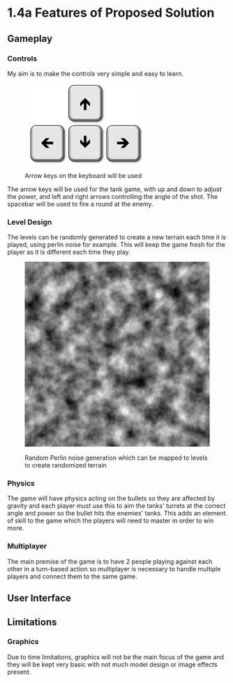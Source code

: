 # 1.4a Features of Proposed Solution

## Gameplay

### Controls

My aim is to make the controls very simple and easy to learn.&#x20;

<figure><img src="../.gitbook/assets/image (2).png" alt=""><figcaption><p>Arrow keys on the keyboard will be used</p></figcaption></figure>

The arrow keys will be used for the tank game, with up and down to adjust the power, and left and right arrows controlling the angle of the shot. The spacebar will be used to fire a round at the enemy.

### Level Design

The levels can be randomly generated to create a new terrain each time it is played, using perlin noise for example. This will keep the game fresh for the player as it is different each time they play.

<figure><img src="../.gitbook/assets/image (3).png" alt=""><figcaption><p>Random Perlin noise generation which can be mapped to levels to create randomized terrain</p></figcaption></figure>

### Physics

The game will have physics acting on the bullets so they are affected by gravity and each player must use this to aim the tanks' turrets at the correct angle and power so the bullet hits the enemies' tanks. This adds an element of skill to the game which the players will need to master in order to win more.

### Multiplayer

The main premise of the game is to have 2 people playing against each other in a turn-based action so multiplayer is necessary to handle multiple players and connect them to the same game.

## User Interface



## Limitations

### Graphics

Due to time limitations, graphics will not be the main focus of the game and they will be kept very basic with not much model design or image effects present.
